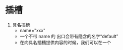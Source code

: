 # 插槽
1. 具名插槽
    - name="xxx"
    - 一个不带 name 的 <slot> 出口会带有隐含的名字“default”
    - 在向具名插槽提供内容的时候，我们可以在一个 <template> 元素上使用 v-slot 指令
        - v-slot 只能添加在 <template> 上